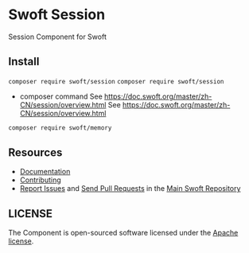 # Swoft Session

Session Component for Swoft

## Install
`composer require swoft/session`
`composer require swoft/session`

- composer command
See https://doc.swoft.org/master/zh-CN/session/overview.html
See https://doc.swoft.org/master/zh-CN/session/overview.html

```bash
composer require swoft/memory
```

## Resources

* [Documentation](https://doc.swoft.org)
* [Contributing](https://github.com/swoft-cloud/swoft/blob/master/CONTRIBUTING.md)
* [Report Issues][issues] and [Send Pull Requests][pulls] in the [Main Swoft Repository][repository]

[pulls]: https://github.com/swoft-cloud/swoft-component/pulls
[repository]: https://github.com/swoft-cloud/swoft
[issues]: https://github.com/swoft-cloud/swoft/issues

## LICENSE

The Component is open-sourced software licensed under the [Apache license](LICENSE).
